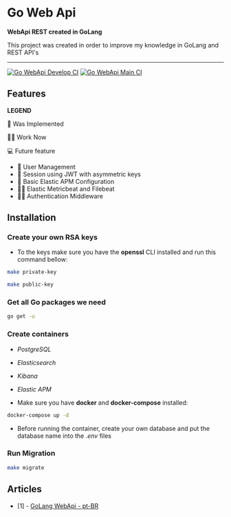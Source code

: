 # Go Web Api

**WebApi REST created in GoLang**

This project was created in order to improve my knowledge in GoLang and REST API's

---

[![Go WebApi Develop CI](https://github.com/ralvescosta/go_webapi/actions/workflows/ci_push_develop.yaml/badge.svg?branch=develop)](https://github.com/ralvescosta/go_webapi/actions/workflows/ci_push_develop.yaml)
[![Go WebApi Main CI](https://github.com/ralvescosta/go_webapi/actions/workflows/ci_push_main.yaml/badge.svg?branch=main)](https://github.com/ralvescosta/go_webapi/actions/workflows/ci_push_main.yaml)


## Features

**LEGEND**

📝 Was Implemented

🧑‍💻 Work Now

💻 Future feature 

- 📝 User Management
- 📝 Session using JWT with asymmetric keys
- 📝 Basic Elastic APM Configuration
- 🧑‍💻 Elastic Metricbeat and Filebeat
- 🧑‍💻 Authentication Middleware

## Installation

### Create your own RSA keys

- To the keys make sure you have the **openssl** CLI installed and run this command bellow:

```bash
make private-key
```

```bash
make public-key
```

### Get all Go packages we need

```bash
go get -u
```

### Create containers

- *PostgreSQL*
- *Elasticsearch*
- *Kibana*
- *Elastic APM*

- Make sure you have **docker** and **docker-compose** installed:

```bash
docker-compose up -d
```

- Before running the container, create your own database and put the database name into the *.env* files

### Run Migration

```bash
make migrate
```

## Articles

- [1] - [GoLang WebApi - pt-BR](https://ralvescosta.medium.com/como-estruturar-webapi-em-golang-e2a41502d809)